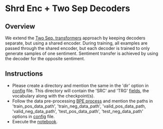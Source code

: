 # Shrd Enc + Two Sep Decoders

## Overview
We extend the [Two Sep. transformers]() approach by keeping decoders separate, but using a shared encoder. During training, all examples are passed through the shared encoder, but each decoder is trained to only generate samples of one sentiment. Sentiment transfer is achieved by using the decoder for the opposite sentiment.

## Instructions
- Please create a directory and mention the same in the 'dir' option in [config]() file. This directory will contain the 'SRC' and 'TRG' [fields](https://torchtext.readthedocs.io/en/latest/data.html#fields), the vocabulary along with the checkpoint(s).
- Follow the data pre-processing [BPE process]() and mention the paths in 'train_pos_data_path', 'train_neg_data_path', 'valid_pos_data_path, 'valid_neg_data_path', 'test_pos_data_path', 'test_neg_data_path' options in [config]() file.
- Execute the [notebook]().

